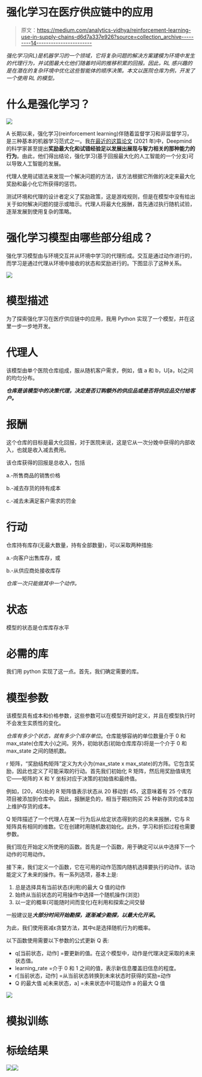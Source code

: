 # 强化学习在医疗供应链中的应用

> 原文：<https://medium.com/analytics-vidhya/reinforcement-learning-use-in-supply-chains-d6d7a337e926?source=collection_archive---------14----------------------->

*强化学习(RL)是机器学习的一个领域，它将复杂问题的解决方案建模为环境中发生的代理行为，并试图最大化他们随着时间的推移积累的回报。因此，RL 感兴趣的是在潜在的复杂环境中优化这些智能体的顺序决策。本文以医院仓库为例，开发了一个使用 RL 的模型。*

# 什么是强化学习？

![](img/6db607f41b451b6a39914e800415c7af.png)

A 长期以来，强化学习(reinforcement learning)伴随着监督学习和非监督学习，是三种基本的机器学习范式之一。我[在最近的这篇论文](https://www.sciencedirect.com/science/article/pii/S0004370221000862) (2021 年)中，Deepmind 的科学家甚至提出**奖励最大化和试错经验足以发展出展现与智力相关的那种能力的行为**。由此，他们得出结论，强化学习(基于回报最大化的人工智能的一个分支)可以导致人工智能的发展。

代理人使用试错法来发现一个解决问题的方法，该方法根据它所做的决定来最大化奖励和最小化它所获得的惩罚。

测试环境和代理的设计者定义了奖励政策，这是游戏规则，但是在模型中没有给出关于如何解决问题的提示或暗示。代理人将最大化报酬，首先通过执行随机试验，逐渐发展到使用复杂的策略。

# 强化学习模型由哪些部分组成？

强化学习模型由与环境交互并从环境中学习的代理形成。交互是通过动作进行的，而学习是通过代理从环境中接收的状态和奖励进行的。下图显示了这种关系。

![](img/e225b7ff55d1ef95350c5761e6cb235c.png)

# 模型描述

为了探索强化学习在医疗供应链中的应用，我用 Python 实现了一个模型，并在这里一步一步地开发。

# 代理人

该模型由单个医院仓库组成，服从随机客户需求，例如，值 a 和 b，U[a，b]之间的均匀分布。

***仓库是该模型中的决策代理，决定是否订购额外的供应品或是否将供应品交付给客户。***

# 报酬

这个仓库的目标是最大化回报，对于医院来说，这是它从一次分娩中获得的内部收入，也就是收入减去费用。

该仓库获得的回报是总收入，包括

a.-所售商品的销售价格

b.-减去存货的持有成本

c.-减去未满足客户需求的罚金

# 行动

仓库持有库存(无最大数量，持有全部数量)，可以采取两种措施:

a.-向客户出售库存，或

b.-从供应商处接收库存

*仓库一次只能做其中一个动作。*

# 状态

模型的状态是仓库库存水平

# 必需的库

我们用 python 实现了这一点。首先，我们确定需要的库。

# 模型参数

该模型具有成本和价格参数，这些参数可以在模型开始时定义，并且在模型执行时不会发生实质性的变化。

*仓库有多少个状态，就有多少个库存单位*。仓库能够容纳的单位数量介于 0 和 max_state(仓库大小)之间。另外，初始状态(初始仓库库存)将是一个介于 0 和 max_state 之间的随机数。

r 矩阵，“奖励结构矩阵”定义为大小为(max_state x max_state)的方阵。它包含奖励，因此也定义了可能采取的行动。首先我们初始化 R 矩阵，然后用奖励值填充它——矩阵的 X 和 Y 坐标对应于决策的初始值和最终值。

例如，[20，45]处的 R 矩阵值表示状态从 20 移动到 45，这意味着有 25 个库存项目被添加到仓库中。因此，报酬是负的，相当于期初购买 25 种新存货的成本加上维护存货的成本。

Q 矩阵描述了一个代理人在某一行为后从给定状态得到的总的未来报酬，它与 R 矩阵具有相同的维数。它在创建时用随机数初始化。此外，学习和折扣过程也需要参数。

我们现在开始定义所使用的函数。首先是一个函数，用于确定可以从中选择下一个动作的可用动作。

接下来，我们定义一个函数，它在可用的动作范围内随机选择要执行的动作。该功能定义了未来的操作。有一系列选项，基本上是:

1.  总是选择具有当前状态(利用)的最大 Q 值的动作
2.  始终从当前状态的可用操作中选择一个随机操作(浏览)
3.  以一定的概率(可能随时间而变化)在利用和探索之间交替

一般建议是***大部分时间开始勘探，逐渐减少勘探，以最大化开采*。**

为此，我们使用衰减ε贪婪方法，其中ε是选择随机行为的概率。

以下函数使用需要以下参数的公式更新 Q 表:

*   q[当前状态，动作] =要更新的值。在这个模型中，动作是代理决定采取的未来状态值。
*   learning_rate =介于 0 和 1 之间的值，表示新信息覆盖旧信息的程度。
*   r[当前状态，动作] =从当前状态转换到未来状态时获得的奖励=动作
*   Q 的最大值 a[未来状态，a] =未来状态中可能动作 a 的最大 Q 值

![](img/18ca7a218b4f5f51aa80b508494ed069.png)

# 模拟训练

# 标绘结果

![](img/c02ce551eef1cc27b1a9a9a62d6c1493.png)![](img/3fcf135c9923a8a39ac2b3c41eba2363.png)
